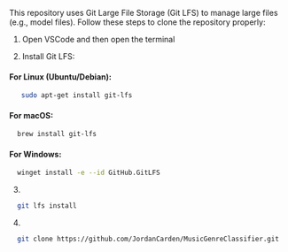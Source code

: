 This repository uses Git Large File Storage (Git LFS) to manage large files (e.g., model files). Follow these steps to clone the repository properly:

1. Open VSCode and then open the terminal 

2. Install Git LFS:
#### **For Linux (Ubuntu/Debian):**
```bash
   sudo apt-get install git-lfs
```

#### **For macOS:**
```bash
  brew install git-lfs
```

#### **For Windows:**
```bash
  winget install -e --id GitHub.GitLFS
```

3.
```bash
  git lfs install
```
4.
```bash
  git clone https://github.com/JordanCarden/MusicGenreClassifier.git
```
